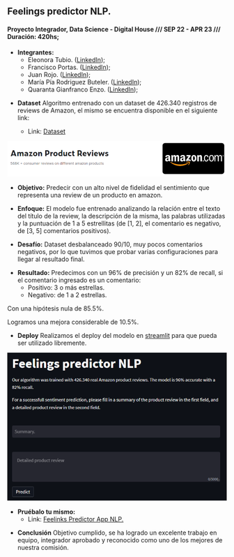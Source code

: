 ## Feelings predictor NLP.


#### Proyecto Integrador, Data Science - Digital House /// SEP 22 - APR 23 /// Duración: 420hs;

* **Integrantes:**
  - Eleonora Tubio. ([LinkedIn]());
  - Francisco Portas. ([LinkedIn](https://www.linkedin.com/in/francisco-portas/));
  - Juan Rojo. ([LinkedIn](https://www.linkedin.com/in/juan-rojo));
  - María Pía Rodriguez Buteler. ([LinkedIn]());
  - Quaranta Gianfranco Enzo. ([LinkedIn](https://www.linkedin.com/in/gianfranco-quaranta-/));

- **Dataset**
Algoritmo entrenado con un dataset de 426.340 registros de reviews de Amazon, el mismo se encuentra disponible en el siguiente link:

  - Link: [Dataset](https://www.kaggle.com/datasets/arhamrumi/amazon-product-reviews?resource=download)

![Imagen de Ejemplo](./public/img/screen_amazon_database_kaggle_data_science_DH_2022_23.png)


* **Objetivo:**
Predecir con un alto nivel de fidelidad el sentimiento que representa una review de un producto en amazon.

- **Enfoque:**
El modelo fue entrenado analizando la relación entre el texto del título de la review, la descripción de la misma, las palabras utilizadas y la puntuación de 1 a 5 estrellitas (de [1, 2], el comentario es negativo, de [3, 5] comentarios positivos). 

* **Desafío:**
Dataset desbalanceado 90/10, muy pocos comentarios negativos, por lo que tuvimos que probar varias configuraciones para llegar al resultado final.

- **Resultado:**
Predecimos con un 96% de precisión y un 82% de recall, si el comentario ingresado es un comentario:
  - Positivo: 3 o más estrellas.
  - Negativo:  de 1 a 2 estrellas.

Con una hipótesis nula de 85.5%.

Logramos una mejora considerable de 10.5%.

- **Deploy**
Realizamos el deploy del modelo en [streamlit](https://streamlit.io/) para que pueda ser utilizado libremente.

![Imagen de Ejemplo](./public/img/feelings_predictor_dh_tp_final_screen.png)


* **Pruébalo tu mismo:**
  * Link: [Feelinks Predictor App NLP.](https://gianfrancoquaranta-feelings-predictor-nlp-myapp-tj44k7.streamlit.app/) 



- **Conclusión**
Objetivo cumplido, se ha logrado un excelente trabajo en equipo, integrador aprobado y reconocido como uno de los mejores de nuestra comisión.
